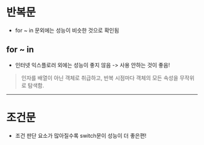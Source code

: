 # 반복문
- for ~ in 문외에는 성능이 비슷한 것으로 확인됨

## for ~ in
- 인터넷 익스플로러 외에는 성능이 좋지 않음 -> 사용 안하는 것이 좋음!
> 인자를 배열이 아닌 객체로 취급하고, 반복 시점마다 객체의 모든 속성을 무작위로 탐색함.

* * *
# 조건문
- 조건 판단 요소가 많아질수록 switch문이 성능이 더 좋은편!
